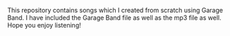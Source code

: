This repository contains songs which I created from scratch using Garage Band. I have included the Garage Band file as well as the mp3 file as well. Hope you enjoy listening!
